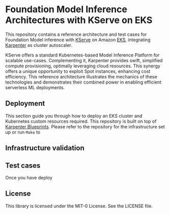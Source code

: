 # Foundation Model Inference Architectures with KServe on EKS

This repository contains a reference architecture and test cases for Foundation Model inference with [KServe](https://github.com/kserve/kserve) on Amazon [EKS](https://aws.amazon.com/eks/), integrating [Karpenter](https://github.com/aws/karpenter-provider-aws) as cluster autoscaler.

KServe offers a standard Kubernetes-based Model Inference Platform for scalable use-cases. Complementing it, Karpenter provides swift, simplified compute provisioning, optimally leveraging cloud resources. This synergy offers a unique opportunity to exploit Spot instances, enhancing cost efficiency. This reference architecture illustrates the mechanics of these technologies and demonstrates their combined power in enabling efficient serverless ML deployments.


## Deployment

This section guide you through how to deploy an EKS cluster and Kubernetes custom resources required.
This repository is built on top of [Karpenter Blueprints](https://github.com/aws-samples/karpenter-blueprints/tree/main). Please refer to the repository for the infrastructure set up or run `Make` to 


## Infrastructure validation



## Test cases

Once you have deploy


## License

This library is licensed under the MIT-0 License. See the LICENSE file.

